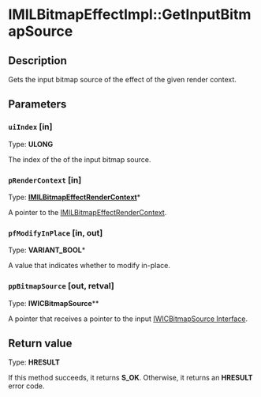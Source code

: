 # IMILBitmapEffectImpl::GetInputBitmapSource

## Description

Gets the input bitmap source of the effect of the given render context.

## Parameters

### `uiIndex` [in]

Type: **ULONG**

The index of the of the input bitmap source.

### `pRenderContext` [in]

Type: **[IMILBitmapEffectRenderContext](https://learn.microsoft.com/previous-versions/windows/desktop/api/mileffects/nn-mileffects-imilbitmapeffectrendercontext)***

A pointer to the [IMILBitmapEffectRenderContext](https://learn.microsoft.com/previous-versions/windows/desktop/api/mileffects/nn-mileffects-imilbitmapeffectrendercontext).

### `pfModifyInPlace` [in, out]

Type: **VARIANT_BOOL***

A value that indicates whether to modify in-place.

### `ppBitmapSource` [out, retval]

Type: **IWICBitmapSource****

A pointer that receives a pointer to the input [IWICBitmapSource Interface](https://learn.microsoft.com/windows/desktop/api/wincodec/nn-wincodec-iwicbitmapsource).

## Return value

Type: **HRESULT**

If this method succeeds, it returns **S_OK**. Otherwise, it returns an **HRESULT** error code.